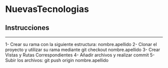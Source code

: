 # NuevasTecnologias


## Instrucciones 
-----

1- Crear su rama con la siguiente estructura: nombre.apellido
2- Clonar el proyecto y utilizar su rama mediante git checkout nombre.apellido
3- Crear Vistas y Rutas Correspondientes
4- Añadir archivos y realizar commit
5- Subir los archivos: git push origin nombre.apellido
